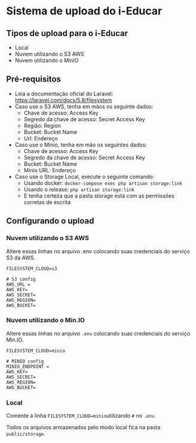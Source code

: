 # Sistema de upload do i-Educar

## Tipos de upload para o i-Educar

* Local
* Nuvem utilizando o S3 AWS
* Nuvem utilizando o MinIO

## Pré-requisitos

* Leia a documentação oficial do Laravel: https://laravel.com/docs/5.8/filesystem
* Caso use o S3 AWS, tenha em mãos os seguinte dados:
  * Chave de acesso: Access Key
  * Segredo da chave de acesso: Secret Access Key
  * Região: Region
  * Bucket: Bucket Name
  * Url: Endereço
* Caso use o Minio, tenha em mão os seguintes dados:
  * Chave de acesso: Access Key
  * Segredo da chave de acesso: Secret Access Key
  * Bucket: Bucket Name
  * Minio URL: Endereço
* Caso use o Storage Local, execute o seguinte comando:
  * Usando docker: ``docker-compose exec php artisan storage:link``
  * Usando o release: ``php artisan storage:link``
  * E tenha certeza que a pasta storage está com as permissões corretas de escrita

## Configurando o upload

### Nuvem utilizando o S3 AWS

Altere essas linhas no arquivo .env colocando suas credenciais do serviço S3 da AWS.
```
FILESYSTEM_CLOUD=s3

# S3 config
AWS_URL = 
AWS_KEY=
AWS_SECRET=
AWS_REGION=
AWS_BUCKET=
```

### Nuvem utilizando o Min.IO

Altere essas linhas no arquivo ``.env`` colocando suas credenciais do serviço Min.IO.
```
FILESYSTEM_CLOUD=minio

# MINIO config
MINIO_ENDPOINT = 
AWS_KEY=
AWS_SECRET=
AWS_REGION=
AWS_BUCKET=
```

### Local

Comente a linha ``FILESYSTEM_CLOUD=minio``utilizando ``#`` no ``.env``.

Todos os arquivos armazenados pelo modo local fica na pasta ``public/storage``.

